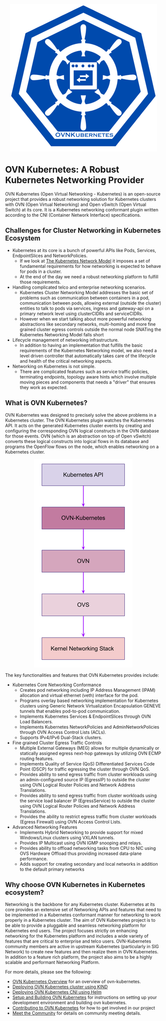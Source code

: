 <p align="center"> <!-- markdownlint-disable-line first-line-heading -->
  <img src=./images/ovn-inside-k8s.png alt="ovn-kubernetes-logo"/>
</p>

# OVN Kubernetes: A Robust Kubernetes Networking Provider

OVN Kubernetes (Open Virtual Networking - Kubernetes) is an open-source project
that provides a robust networking solution for Kubernetes clusters with
OVN (Open Virtual Networking) and Open vSwitch (Open Virtual Switch) at its core.
It is a Kubernetes networking conformant plugin written according to the
CNI (Container Network Interface) specifications.

## Challenges for Cluster Networking in Kubernetes Ecosystem

* Kubernetes at its core is a bunch of powerful APIs like Pods, Services, EndpointSlices
  and NetworkPolicies.
    * If we look at [The Kubernetes Network Model](https://kubernetes.io/docs/concepts/services-networking/)
    it imposes a set of fundamental requirements for how networking is expected
    to behave for pods in a cluster.
    * At the end of the day we need a robust networking platform to fulfill
    those requirements.
* Handling complicated telco and enterprise networking scenarios.
    * Kubernetes Cluster Networking Model addresses the basic set of problems
    such as communication between containers in a pod, communication between pods,
    allowing external (outside the cluster) entities to talk to pods via services,
    ingress and gateway-api on a primary network level using clusterCIDRs and
    serviceCIDRs.
    * However when we start talking about more powerful networking abstractions like
    secondary networks, multi-homing and more fine grained cluster egress controls
    outside the normal node SNATing the Kubernetes Networking Model falls short
* Lifecycle management of networking infrastructure.
    * In addition to having an implementation that fulfills the basic requirements
    of the Kubernetes Networking model, we also need a level driven controller that
    automatically takes care of the lifecycle and health of the critical networking
    aspects.
* Networking on Kubernetes is not simple.
    * There are complicated features such as service traffic policies, terminating
    endpoints, topology aware hints which involve multiple moving pieces and
    components that needs a "driver" that ensures they work as expected.

## What is OVN Kubernetes?

OVN Kubernetes was designed to precisely solve the above problems in a Kubernetes
cluster. The OVN Kubernetes plugin watches the Kubernetes API. It acts on the
generated Kubernetes cluster events by creating and configuring the corresponding
OVN logical constructs in the OVN database for those events. OVN (which is an
abstraction on top of Open vSwitch) converts these logical constructs into logical
flows in its database and programs the OpenFlow flows on the node, which enables
networking on a Kubernetes cluster.

<p align="center">
  <img src=./images/ovnkube-introduction.png alt="ovn-kubernetes-introduction"/>
</p>

The key functionalities and features that OVN Kubernetes provides include:

- Kubernetes Core Networking Conformance
    - Creates pod networking including IP Address Management (IPAM) allocation
    and virtual ethernet (veth) interface for the pod.
    - Programs overlay based networking implementation for Kubernetes clusters
    using Generic Network Virtualization Encapsulation GENEVE tunnels that
    enables pod-to-pod communication.
    - Implements Kubernetes Services & EndpointSlices through OVN Load Balancers.
    - Implements Kubernetes NetworkPolicies and AdminNetworkPolicies through
    OVN Access Control Lists (ACLs).
    - Supports IPv4/IPv6 Dual-Stack clusters.
- Fine grained Cluster Egress Traffic Controls
    - Multiple External Gateways (MEG) allows for multiple dynamically or statically
    assigned egress next-hop gateways by utilizing OVN ECMP routing features.
    - Implements Quality of Service (QoS) Differentiated Services Code Point (DSCP)
    for traffic egressing the cluster through OVN QoS.
    - Provides ability to send egress traffic from cluster workloads using an
    admin-configured source IP (EgressIP) to outside the cluster using OVN Logical
    Router Policies and Network Address Translations.
    - Provides ability to send egress traffic from cluster workloads using the service
    load balancer IP (EgressService) to outside the cluster using OVN Logical
    Router Policies and Network Address Translations.
    - Provides the ability to restrict egress traffic from cluster workloads
    (Egress Firewall) using OVN Access Control Lists.
- Advanced Networking Features
    - Implements Hybrid Networking to provide support for mixed Windows/Linux
    clusters using VXLAN tunnels.
    - Provides IP Multicast using OVN IGMP snooping and relays.
    - Provides ability to offload networking tasks from CPU to NIC using OVS Hardware
    Offload thus providing increased data-plane performance.
    - Adds support for creating secondary and local networks in addition to the
    default primary networks

## Why choose OVN Kubernetes in Kubernetes ecosystem?

Networking is the backbone for any Kubernetes cluster. Kubernetes at its core
provides an extensive set of Networking APIs and features that need to
be implemented in a Kubernetes conformant manner for networking to work properly
in a Kubernetes cluster. The aim of OVN Kubernetes project is to be able to
provide a pluggable and seamless networking platform for Kubernetes end users.
The project focuses strictly on enhancing networking for the Kubernetes platform
and includes a wide variety of features that are critical to enterprise and
telco users. OVN-Kubernetes community members are active in upstream Kubernetes
(particularly in SIG Network) to create new features and then realize them in
OVN Kubernetes. In addition to a feature rich platform, the project also aims
to be a highly scalable and performant Networking Platform.

For more details, please see the following:

- [OVN Kubernetes Overview](./getting-started/overview.md) for an overview of ovn-kubernetes.
- [Deploying OVN Kubernetes cluster using KIND](./getting-started/ovn-kubernetes-using-kind.md)
- [Deploying OVN Kubernetes CNI using Helm](./getting-started/ovn-kubernetes-using-helm.md)
- [Setup and Building OVN Kubernetes](./developer-guide/building-ovn-kubernetes.md) for instructions
  on setting up your development environment and building ovn kubernetes.
- [Contributing to OVN Kubernetes](./governance/CONTRIBUTING.md) for how to get involved
  in our project
- [Meet the Community](./governance/MEETINGS.md) for details on community
  meeting details.
